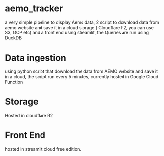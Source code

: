 # aemo_tracker
a very simple pipeline to display Aemo data, 2 script to download data from aemo website and save it in a cloud storage ( Cloudflare R2, you can use S3, GCP etc)
and a front end using streamlit, the Queries are run using DuckDB


# Data ingestion
using python script that download the data from AEMO website and save it in a cloud, the script run every 5 minutes, currently hosted in Google Cloud Function

# Storage
Hosted in cloudflare R2

# Front End
hosted in streamlit cloud free edition.
